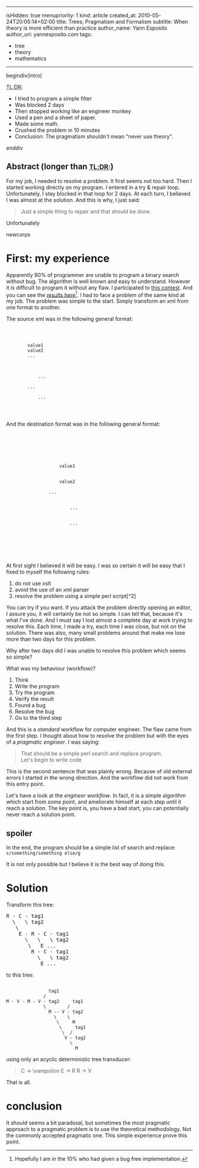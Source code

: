 -----
isHidden:       true
menupriority:   1
kind:           article
created_at:     2010-05-24T20:05:14+02:00
title: Trees; Pragmatism and Formalism
subtitle: When theory is more efficient than practice
author_name: Yann Esposito
author_uri: yannesposito.com
tags:
 - tree
 - theory
 - mathematics
-----

begindiv(intro)

<abbr title="Too Long; Don't Read:">TL;DR:</abbr> 

- I tried to program a simple filter
- Was blocked 2 days
- Then stopped working like an engineer monkey
- Used a pen and a sheet of paper.
- Made some math.
- Crushed the problem in 10 minutes
- Conclusion: The pragmatism shouldn't mean "never use theory".

enddiv

## Abstract (longer than <small><abbr title="Too Long; Don't Read:">TL;DR:</abbr></small>)

For my job, I needed to resolve a problem. It first seems not too hard. 
Then I started working directly on my program. 
I entered in a try &amp; repair loop.
Unfortunately, I stay blocked in that loop for 2 days. 
At each turn, I believed I was almost at the solution. 
And this is why, I just said:

> Just a simple thing to repair and that should be done.

Unfortunately

newcorps

# First: my experience

Apparently 90% of programmer are unable to program a binary search without bug. 
The algorithm is well known and easy to understand. 
However it is difficult to program it without any flaw. 
I participated to [this contest](http://reprog.wordpress.com/2010/04/19/are-you-one-of-the-10-percent/).
And you can see the [results here](http://reprog.wordpress.com/2010/04/21/binary-search-redux-part-1/)[^1].
I had to face a problem of the same kind at my job. The problem was simple to the start. Simply transform an <sc>xml</sc> from one format to another.

[^1]: Hopefully I am in the 10% who had given a bug free implementation.

The source <sc>xml</sc> was in the following general format:

<code class="xml">
<rubrique>
    <contenu>
        <tag1>value1</tag1>
        <tag2>value2</tag2>
        ...
    </contenu>
    <enfant>
        <rubrique>
            ...
        </rubrique>
        ...
        <rubrique>
            ...
        </rubrique>
    </enfant>
</menu>
</code>

And the destination format was in the following general format:

<code class="xml">
<item name="Menu">
    <value>
        <item name="menu">
            <value>
                <item name="tag1">
                    <value>value1</value>
                </item>
                <item name="tag2">
                    <value>value2</value>
                </item>
                ...
                <item name="menu">
                    <value>
                        ...
                    </value>
                    <value>
                        ...
                    </value>
                </item>
            </value>
        </item>
    </value>
</item>
</code>

At first sight I believed it will be easy. I was so certain it will be easy that I fixed to myself the following rules:

1. do not use <sc>xslt</sc>
2. avoid the use of an <sc>xml</sc> parser
3. resolve the problem using a simple perl script[^2]

You can try if you want. If you attack the problem directly opening an editor, I assure you, it will certainly be not so simple.
I can tell that, because it's what I've done. And I must say I lost almost a complete day at work trying to resolve this. Each time, I made a try, each time I was close, but not on the solution. There was also, many small problems around that make me lose more than two days for this problem.

Why after two days did I was unable to resolve this problem which seems so simple?

What was my behaviour (workflow)?

1. Think
2. Write the program
3. Try the program 
4. Verify the result
5. Found a bug
6. Resolve the bug
7. Go to the third step

And this is a *standard* workflow for computer engineer. The flaw came from the first step. 
I thought about how to resolve the problem but with the eyes of a *pragmatic engineer*. I was saying:

> That should be a simple perl search and replace program.  
> Let's begin to write code

This is the second sentence that was plainly wrong. Because of old external errors I started in the wrong direction. And the workflow did not work from this entry point.

Let's have a look at the *engineer workflow*. In fact, it is a simple algorithm which start from some point, and ameliorate himself at each step until it reach a solution. The key point is, you have a bad start, you can potentially never reach a solution point.

## spoiler

In the end, the program should be a simple list of search and replace:
<code class="perl">
s/something/something else/g 
</code>

It is not only possible but I believe it is the best way of doing this.

# Solution

Transform this tree:

<pre>
R - C - tag1
  \   \ tag2
   \
    E - R - C - tag1
      \   \   \ tag2
       \   E ...
        R - C - tag1
          \   \ tag2
           E ...
</pre>

to this tree:

<code class="Text">
                tag1
              /
M - V - M - V - tag2     tag1
              \        / 
                M -- V - tag2
                  \    \ 
                   \     M
                    \     tag1
                     \  / 
                      V - tag2
                        \ 
                          M
</code>

using only an acyclic deterministic tree transducer:


>    C -> \varepsilon
>    E -> R
>    R -> V

That is all.

# conclusion

It should seems a bit paradoxal, but sometimes the most pragmatic approach to a pragmatic problem is to use the theoretical methodology. Not the commonly accepted pragmatic one. This simple experience prove this point.
